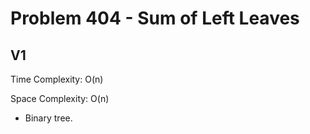 # Problem 404 - Sum of Left Leaves

## V1

Time Complexity: O(n)

Space Complexity: O(n)

- Binary tree.
